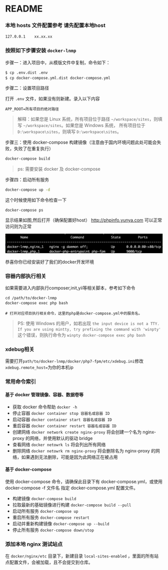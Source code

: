 # README


### 本地 hosts 文件配置参考 请先配置本地host

```bash
127.0.0.1    xx.xx.xx
```


### 按照如下步骤安装 `docker-lnmp` 

步骤一：进入项目中，从模版文件中复制，命令如下：

```bash
$ cp .env.dist .env
$ cp docker-compose.yml.dist docker-compose.yml
```


步骤二：设置项目路径

打开 `.env` 文件，如果没有则新建。录入以下内容

```text
APP_ROOT=所有项目的绝对路径
```

> 解释：如果您是 Linux 系统，所有项目位于路径 `~/workspace/sites`，则填写 `~/workspace/sites`。如果您是 Windows 系统，
  所有项目位于 `D:\workspace\sites`，则填写 `D:\workspace\sites`。

步骤三：使用 docker-compose 构建镜像（注意由于国内环境问题此处可能会失败，失败了在重复执行）

```bash
docker-compose build
```

> ps: 需要安装 docker 及 docker-compose

步骤四：启动所有服务

```bash
docker-compose up -d
```
这个时候使用如下命令检查一下

```$xslt
docker-compose ps 
```
显示结果如图,然后打开（确保配置好host） http://phpinfo.yunya.com 可以正常访问则为正常  

![IMAGE](resources/2218030893A8F3F5BF166B520CFBDC35.png)


恭喜你你已经安装好了我们的docker开发环境


### 容器内部执行相关
如果需要进入内部执行composer,init,yii等相关脚本，参考如下命令
```$xslt
cd /path/to/docker-lnmp
docker-compose exec php bash

# 打开对应项目执行相关命令，这里的php是docker-compose.yml中的服务名。
```
> PS: 使用 Windows 的用户，如若出现 `the input device is not a TTY.  If you are using mintty, try prefixing the command with 'winpty'
` 这个错误，则执行命令为 `winpty docker-compose exec php bash`

### xdebug相关
需要打开`path/to/docker-lnmp/docker/php7-fpm/etc/xdebug.ini`修改`xdebug.remote_host=`为你的本机ip



### 常用命令索引

#### 基于 docker 管理镜像、容器、数据卷等

- 获取 docker 命令帮助 `docker -h`
- 停止容器 `docker container stop 容器名或容器 ID`
- 启动容器 `docker container start 容器名或容器 ID`
- 重启容器 `docker container restart 容器名或容器 ID`
- 创建网络 `docker network create nginx-proxy` 将会创建一个名为 nginx-proxy 的网络，并使用默认的驱动 bridge
- 查看网络 `docker netowrk ls` 将会列出所有网络
- 删除网络 `docker netowrk rm nginx-proxy` 将会删除名为 nginx-proxy 的网络，如果遇到无法删除，可能是因为此网络正在被占用

#### 基于 docker-compose

使用 docker-compose 命令，请确保此目录下有 docker-compose.yml，或使用 docker-compose -f 文件名 指定 docker-compose.yml 配置文件。

- 构建镜像 `docker-compose build`
- 拉取最新的基础镜像进行构建 `docker-compose build --pull`
- 启动所有服务 `docker-compose up`
- 重启所有服务 `docker-compose restart`
- 启动并重新构建镜像 `docker-compose up --build`
- 停止所有服务 `docker-compose down/stop`

### 添加本地 nginx 测试站点

在 `docker/nginx/etc` 目录下，新建目录 `local-sites-enabled` ，里面的所有站点配置文件，会被加载，且不会提交到仓库。
